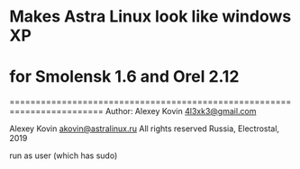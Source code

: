 # Makes Astra Linux look like windows XP
# for Smolensk 1.6 and Orel 2.12
========================================================================
Author: 
Alexey Kovin <4l3xk3@gmail.com>

Alexey Kovin <akovin@astralinux.ru>
All rights reserved
Russia, Electrostal, 2019

run as user (which has sudo)
